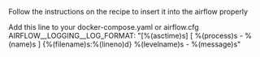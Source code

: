 Follow the instructions on the recipe to insert it into the airflow properly

Add this line to your docker-compose.yaml or airflow.cfg
AIRFLOW__LOGGING__LOG_FORMAT: "[%(asctime)s] [ %(process)s - %(name)s ] {%(filename)s:%(lineno)d} %(levelname)s - %(message)s"